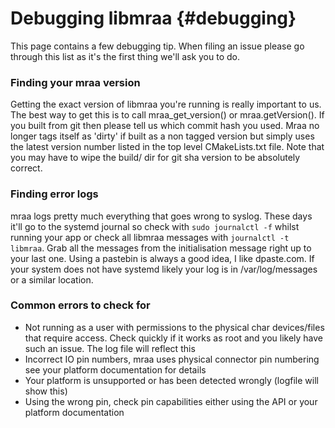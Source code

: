 Debugging libmraa                         {#debugging}
=================

This page contains a few debugging tip. When filing an issue please go through
this list as it's the first thing we'll ask you to do.

### Finding your mraa version

Getting the exact version of libmraa you're running is really important to us.
The best way to get this is to call mraa_get_version() or mraa.getVersion(). If
you built from git then please tell us which commit hash you used. Mraa no
longer tags itself as 'dirty' if built as a non tagged version but simply uses
the latest version number listed in the top level CMakeLists.txt file. Note
that you may have to wipe the build/ dir for git sha version to be absolutely
correct.

### Finding error logs

mraa logs pretty much everything that goes wrong to syslog. These days it'll go
to the systemd journal so check with `sudo journalctl -f` whilst running your
app or check all libmraa messages with `journalctl -t libmraa`.  Grab all the
messages from the initialisation message right up to your last one. Using a
pastebin is always a good idea, I like dpaste.com. If your system does not have
systemd likely your log is in /var/log/messages or a similar location.

### Common errors to check for

* Not running as a user with permissions to the physical char devices/files
  that require access. Check quickly if it works as root and you likely have
  such an issue. The log file will reflect this
* Incorrect IO pin numbers, mraa uses physical connector pin numbering see your
  platform documentation for details
* Your platform is unsupported or has been detected wrongly (logfile will show this)
* Using the wrong pin, check pin capabilities either using the API or your
  platform documentation


